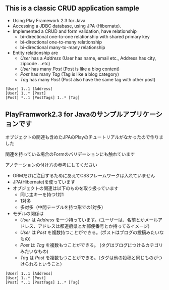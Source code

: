 This is a classic CRUD application sample
----------------------------------------

- Using Play Framework 2.3 for Java
- Accessing a JDBC database, using JPA (Hibernate).
- Implemented a CRUD and form validation, have relationship
  - bi-directional one-to-one relationship with shared primary key
  - bi-directional one-to-many relationship
  - bi-directional many-to-many relationship
- Entity relationship are
  - *User* has a *Address* (User has name, email etc., Address has city, zipcode ...etc)
  - *User* has many *Post* (Post is like a blog content)
  - *Post* has many *Tag* (Tag is like a blog category)
  - *Tag* has many *Post* (Post also have the same tag with other post)

```
[User] 1..1 [Address]
[User] 1..* [Post]
[Post] *..1 [PostTags] 1..* [Tag]
```


PlayFramwork2.3 for Javaのサンプルアプリケーションです
------------------------------------------

オブジェクトの関連も含めたJPAのPlayのチュートリアルがなかったので作りました

関連を持っている場合のFormのバリデーションにも触れています

アノテーションの付け方の参考にしてください

- ORMだけに注目するためにあえてCSSフレームワークは入れていません
- JPA(Hibernate)を使っています
- オブジェクトの関連は以下のものを取り扱っています
  - 同じ主キーを持つ1対1
  - 1対多
  - 多対多（中間テーブルを持つ形での1対多）
- モデルの関係は
  - *User* は *Address* を一つ持っています。(ユーザーは、名前とかメールアドレス、アドレスは都道府県とか郵便番号とか持ってるイメージ)
  - *User* は *Post* を複数持つことができる。(ポストはブログの投稿みたいなもの)
  - *Post* は *Tag* を複数もつことができる。 (タグはブログにつけるカテゴリみたいなもの)
  - *Tag* は *Post* を複数もつことができる。（タグは他の投稿と同じものがつけられるということ） 

```
[User] 1..1 [Address]
[User] 1..* [Post]
[Post] *..1 [PostTags] 1..* [Tag]
```
